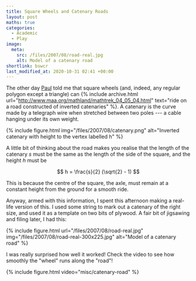 ```yaml
---
title: Square Wheels and Catenary Roads
layout: post
maths: true
categories:
  - Academic
  - Play
image:
  meta:
    src: /files/2007/08/road-real.jpg
    alt: Model of a catenary road
shortlink: bswcr
last_modified_at: 2020-10-31 02:41 +00:00
---
```

The other day [Paul](https://pictures.scholesmafia.co.uk/index.php/?profile=150) told me that square wheels (and, indeed, any regular polygon except a triangle) can {% include archive.html url="http://www.maa.org/mathland/mathtrek_04_05_04.html" text="ride on a road constructed of inverted catenaries" %}. A catenary is the curve made by a telegraph wire when stretched between two poles --- a cable hanging under its own weight.

{% include figure.html img="/files/2007/08/catenary.png" alt="Inverted catenary with height to the vertex labelled h" %}

A little bit of thinking about the road makes you realise that the length of the catenary _s_ must be the same as the length of the side of the square, and the height _h_ must be

$$ h = \frac{s}{2} (\sqrt{2} - 1) $$

This is because the centre of the square, the axle, must remain at a constant height from the ground for a smooth ride.

Anyway, armed with this information, I spent this afternoon making a real-life version of this. I used some string to mark out a catenary of the right size, and used it as a template on two bits of plywood. A fair bit of jigsawing and filing later, I had this:

{% include figure.html url="/files/2007/08/road-real.jpg" img="/files/2007/08/road-real-300x225.jpg" alt="Model of a catenary road" %}

I was really surprised how well it worked! Check the video to see how smoothly the "wheel" runs along the "road"!

{% include figure.html video="misc/catenary-road" %}
